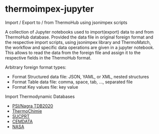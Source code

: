 # thermoimpex-jupyter
Import / Export to / from ThermoHub using jsonimpex scripts 

A collection of Jupyter notebooks used to import(export) data to and from ThermoHub database. Provided the data file in original foreign format and the respective import scripts, using jsonimpex library and ThermoMatch, the workflow and specific data operations are given in a jupyter notebook. This allows to read the data from the foreign file and assign it to the respective fields in the ThermoHub format. 

Arbitrary foreign format types: 
* Format Structured data file: JSON, YAML, or XML, nested structures
* Format Table data file: comma, space, tab, ..., separated file
* Format Key values file: key value

Import Thermodynamic Databases

- [PSI/Nagra TDB2020](/databases/PSINA-TDB2020/readme.md)
- [ThermoChimie](/databases/THERMOCHIMIE/readme.md)
- [SUCPRT](/databases/SUPCRT/readme.md)
- [CEMDATA](/databases/CEMDATA/readme.md)
- [NASA](/databases/NASA/readme.md)


